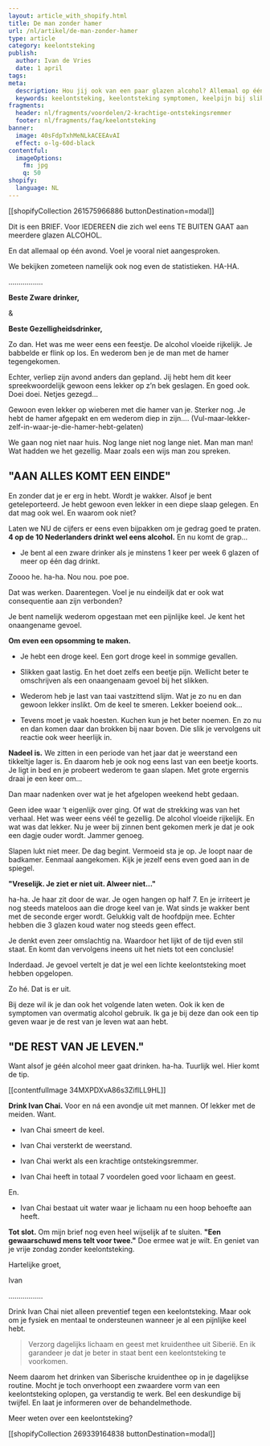 ```yaml
---
layout: article_with_shopify.html
title: De man zonder hamer
url: /nl/artikel/de-man-zonder-hamer
type: article
category: keelontsteking
publish:
  author: Ivan de Vries
  date: 1 april
tags:
meta:
  description: Hou jij ook van een paar glazen alcohol? Allemaal op één avond? Lees dan even heel snel de brief van Ivan over overmatig alcohol gebruik.
  keywords: keelontsteking, keelontsteking symptomen, keelpijn bij slikken, symptomen keelontsteking, ontstoken keel, droge keel, alcohol, droge mond en keel
fragments:
  header: nl/fragments/voordelen/2-krachtige-ontstekingsremmer
  footer: nl/fragments/faq/keelontsteking
banner:
  image: 40sFdpTxhMeNLkACEEAvAI
  effect: o-lg-60d-black
contentful:
  imageOptions:
    fm: jpg
    q: 50
shopify:
  language: NL
---
```

[[shopifyCollection 261575966886 buttonDestination=modal]]

Dit is een BRIEF. Voor IEDEREEN die zich wel eens TE BUITEN GAAT aan meerdere glazen ALCOHOL.

En dat allemaal op één avond. Voel je vooral niet aangesproken.

We bekijken zometeen namelijk ook nog even de statistieken. HA-HA.

.................

**Beste Zware drinker,**

&

**Beste Gezelligheidsdrinker,**

Zo dan. Het was me weer eens een feestje. De alcohol vloeide rijkelijk. Je babbelde er flink op los. En wederom ben je de man met de hamer tegengekomen.

Echter, verliep zijn avond anders dan gepland. Jij hebt hem dit keer spreekwoordelijk gewoon eens lekker op z’n bek geslagen. En goed ook. Doei doei. Netjes gezegd...

Gewoon even lekker op wieberen met die hamer van je. Sterker nog. Je hebt de hamer afgepakt en em wederom diep in zijn…. (Vul-maar-lekker-zelf-in-waar-je-die-hamer-hebt-gelaten)

We gaan nog niet naar huis. Nog lange niet nog lange niet. Man man man! Wat hadden we het gezellig. Maar zoals een wijs man zou spreken.

## "AAN ALLES KOMT EEN EINDE"

En zonder dat je er erg in hebt. Wordt je wakker. Alsof je bent geteleporteerd. Je hebt gewoon even lekker in een diepe slaap gelegen. En dat mag ook wel. En waarom ook niet?

Laten we NU de cijfers er eens even bijpakken om je gedrag goed te praten. **4 op de 10 Nederlanders drinkt wel eens alcohol.** En nu komt de grap...

* Je bent al een zware drinker als je minstens 1 keer per week 6 glazen of meer op één dag drinkt.

Zoooo he. ha-ha. Nou nou. poe poe.

Dat was werken. Daarentegen. Voel je nu eindeiljk dat er ook wat consequentie aan zijn verbonden?

Je bent namelijk wederom opgestaan met een pijnlijke keel. Je kent het onaangename gevoel.

**Om even een opsomming te maken.**

* Je hebt een droge keel. Een gort droge keel in sommige gevallen.

* Slikken gaat lastig. En het doet zelfs een beetje pijn. Wellicht beter te omschrijven als een onaangenaam gevoel bij het slikken.

* Wederom heb je last van taai vastzittend slijm. Wat je zo nu en dan gewoon lekker inslikt. Om de keel te smeren. Lekker boeiend ook...

* Tevens moet je vaak hoesten. Kuchen kun je het beter noemen. En zo nu en dan komen daar dan brokken bij naar boven. Die slik je vervolgens uit reactie ook weer heerlijk in.

**Nadeel is.** We zitten in een periode van het jaar dat je weerstand een tikkeltje lager is. En daarom heb je ook nog eens last van een beetje koorts. Je ligt in bed en je probeert wederom te gaan slapen. Met grote ergernis draai je een keer om...

Dan maar nadenken over wat je het afgelopen weekend hebt gedaan.

Geen idee waar ‘t eigenlijk over ging. Of wat de strekking was van het verhaal. Het was weer eens véél te gezellig. De alcohol vloeide rijkelijk. En wat was dat lekker. Nu je weer bij zinnen bent gekomen merk je dat je ook een dagje ouder wordt. Jammer genoeg.

Slapen lukt niet meer. De dag begint. Vermoeid sta je op. Je loopt naar de badkamer. Eenmaal aangekomen. Kijk je jezelf eens even goed aan in de spiegel.

**"Vreselijk. Je ziet er niet uit. Alweer niet..."**

ha-ha. Je haar zit door de war. Je ogen hangen op half 7. En je irriteert je nog steeds mateloos aan die droge keel van je. Wat sinds je wakker bent met de seconde erger wordt. Gelukkig valt de hoofdpijn mee. Echter hebben die 3 glazen koud water nog steeds geen effect.

Je denkt even zeer omslachtig na. Waardoor het lijkt of de tijd even stil staat. En komt dan vervolgens ineens uit het niets tot een conclusie!

Inderdaad. Je gevoel vertelt je dat je wel een lichte keelontsteking moet hebben opgelopen.

Zo hé. Dat is er uit.

Bij deze wil ik je dan ook het volgende laten weten. Ook ik ken de symptomen van overmatig alcohol gebruik. Ik ga je bij deze dan ook een tip geven waar je de rest van je leven wat aan hebt.

## "DE REST VAN JE LEVEN."

Want alsof je géén alcohol meer gaat drinken. ha-ha. Tuurlijk wel. Hier komt de tip.

[[contentfulImage 34MXPDXvA86s3ZifILL9HL]]

**Drink Ivan Chai.** Voor en ná een avondje uit met mannen. Of lekker met de meiden. Want.

* Ivan Chai smeert de keel.

* Ivan Chai versterkt de weerstand.

* Ivan Chai werkt als een krachtige ontstekingsremmer.

* Ivan Chai heeft in totaal 7 voordelen goed voor lichaam en geest.

En.

* Ivan Chai bestaat uit water waar je lichaam nu een hoop behoefte aan heeft.

**Tot slot.** Om mijn brief nog even heel wijselijk af te sluiten. **"Een gewaarschuwd mens telt voor twee."** Doe ermee wat je wilt. En geniet van je vrije zondag zonder keelontsteking.

Hartelijke groet,

Ivan

.................

Drink Ivan Chai niet alleen preventief tegen een keelontsteking. Maar ook om je fysiek en mentaal te ondersteunen wanneer je al een pijnlijke keel hebt.

> Verzorg dagelijks lichaam en geest met kruidenthee uit Siberië. En ik garandeer je dat je beter in staat bent een keelontsteking te voorkomen.

Neem daarom het drinken van Siberische kruidenthee op in je dagelijkse routine. Mocht je toch onverhoopt een zwaardere vorm van een keelontsteking oplopen, ga verstandig te werk. Bel een deskundige bij twijfel. En laat je informeren over de behandelmethode.

Meer weten over een keelontsteking?

[[shopifyCollection 269339164838 buttonDestination=modal]]
